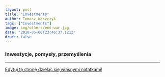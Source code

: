 ```yaml
---
layout: post
title: "Investments"
author: Tomasz Waszczyk
tags: ["Investments"]
image: img/others/end-war.jpg
date: "2018-05-06T23:46:37.121Z"
draft: false
---
```


### Inwestycje, pomysły, przemyślenia

---

<a href="https://github.com/TomaszWaszczyk/historia.waszczyk.com/edit/master/src/content/investments.md" target="_blank">Edytuj tę stronę dzieląc się własnymi notatkami!</a>
